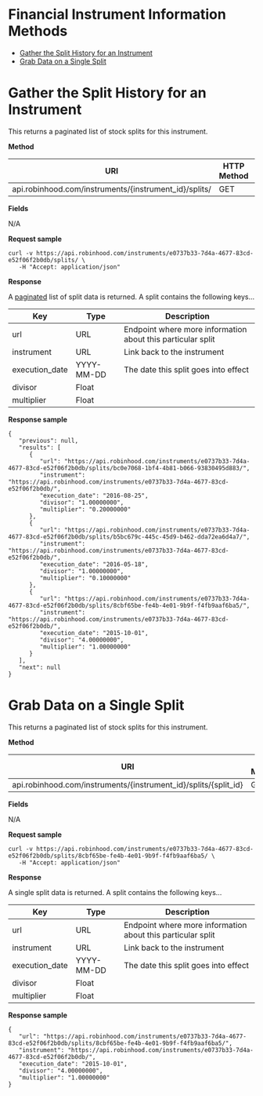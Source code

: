 # Financial Instrument Information Methods

- [Gather the Split History for an Instrument](#gather-the-split-history-for-an-instrument)
- [Grab Data on a Single Split](#grab-data-on-a-single-split)

# Gather the Split History for an Instrument

This returns a paginated list of stock splits for this instrument.

**Method**

| URI                                                   | HTTP Method | Authentication |
|-------------------------------------------------------|-------------|----------------|
| api.robinhood.com/instruments/{instrument_id}/splits/ | GET         | No             |

**Fields**

N/A

**Request sample**

```
curl -v https://api.robinhood.com/instruments/e0737b33-7d4a-4677-83cd-e52f06f2b0db/splits/ \
   -H "Accept: application/json"
```

**Response**

A [paginated](README.md#pagination) list of split data is returned. A split contains the following keys...

| Key            | Type       | Description |
|----------------|------------|-------------|
| url 			 | URL 	      | Endpoint where more information about this particular split |
| instrument     | URL        | Link back to the instrument |
| execution_date | YYYY-MM-DD | The date this split goes into effect |
| divisor        | Float      | |
| multiplier     | Float      | |

**Response sample**

```
{
   "previous": null,
   "results": [
      {
         "url": "https://api.robinhood.com/instruments/e0737b33-7d4a-4677-83cd-e52f06f2b0db/splits/bc0e7068-1bf4-4b81-b066-93830495d883/",
         "instrument": "https://api.robinhood.com/instruments/e0737b33-7d4a-4677-83cd-e52f06f2b0db/",
         "execution_date": "2016-08-25",
         "divisor": "1.00000000",
         "multiplier": "0.20000000"
      },
      {
         "url": "https://api.robinhood.com/instruments/e0737b33-7d4a-4677-83cd-e52f06f2b0db/splits/b5bc679c-445c-45d9-b462-dda72ea6d4a7/",
         "instrument": "https://api.robinhood.com/instruments/e0737b33-7d4a-4677-83cd-e52f06f2b0db/",
         "execution_date": "2016-05-18",
         "divisor": "1.00000000",
         "multiplier": "0.10000000"
      },
      {
         "url": "https://api.robinhood.com/instruments/e0737b33-7d4a-4677-83cd-e52f06f2b0db/splits/8cbf65be-fe4b-4e01-9b9f-f4fb9aaf6ba5/",
         "instrument": "https://api.robinhood.com/instruments/e0737b33-7d4a-4677-83cd-e52f06f2b0db/",
         "execution_date": "2015-10-01",
         "divisor": "4.00000000",
         "multiplier": "1.00000000"
      }
   ],
   "next": null
}
```

# Grab Data on a Single Split

This returns a paginated list of stock splits for this instrument.

**Method**

| URI                                                             | HTTP Method | Authentication |
|-----------------------------------------------------------------|-------------|----------------|
| api.robinhood.com/instruments/{instrument_id}/splits/{split_id} | GET         | No             |

**Fields**

N/A

**Request sample**

```
curl -v https://api.robinhood.com/instruments/e0737b33-7d4a-4677-83cd-e52f06f2b0db/splits/8cbf65be-fe4b-4e01-9b9f-f4fb9aaf6ba5/ \
   -H "Accept: application/json"
```

**Response**

A single split data is returned. A split contains the following keys...

| Key            | Type       | Description |
|----------------|------------|-------------|
| url 			 | URL 	      | Endpoint where more information about this particular split |
| instrument     | URL        | Link back to the instrument |
| execution_date | YYYY-MM-DD | The date this split goes into effect |
| divisor        | Float      | |
| multiplier     | Float      | |

**Response sample**

```
{
   "url": "https://api.robinhood.com/instruments/e0737b33-7d4a-4677-83cd-e52f06f2b0db/splits/8cbf65be-fe4b-4e01-9b9f-f4fb9aaf6ba5/",
   "instrument": "https://api.robinhood.com/instruments/e0737b33-7d4a-4677-83cd-e52f06f2b0db/",
   "execution_date": "2015-10-01",
   "divisor": "4.00000000",
   "multiplier": "1.00000000"
}
```

